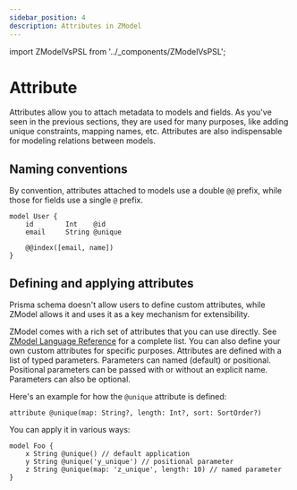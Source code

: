 ```yaml
---
sidebar_position: 4
description: Attributes in ZModel
---
```


import ZModelVsPSL from '../_components/ZModelVsPSL';

# Attribute

Attributes allow you to attach metadata to models and fields. As you've seen in the previous sections, they are used for many purposes, like adding unique constraints, mapping names, etc. Attributes are also indispensable for modeling relations between models.

## Naming conventions

By convention, attributes attached to models use a double `@@` prefix, while those for fields use a single `@` prefix.

```zmodel
model User {
    id        Int    @id
    email     String @unique

    @@index([email, name])
}
```

## Defining and applying attributes

<ZModelVsPSL>
Prisma schema doesn't allow users to define custom attributes, while ZModel allows it and uses it as a key mechanism for extensibility.
</ZModelVsPSL>

ZModel comes with a rich set of attributes that you can use directly. See [ZModel Language Reference](../reference/zmodel-language.md) for a complete list. You can also define your own custom attributes for specific purposes. Attributes are defined with a list of typed parameters. Parameters can named (default) or positional. Positional parameters can be passed with or without an explicit name. Parameters can also be optional.

Here's an example for how the `@unique` attribute is defined:

```zmodel
attribute @unique(map: String?, length: Int?, sort: SortOrder?)
```

You can apply it in various ways:

```zmodel
model Foo {
    x String @unique() // default application
    y String @unique('y_unique') // positional parameter
    z String @unique(map: 'z_unique', length: 10) // named parameter
}
```

